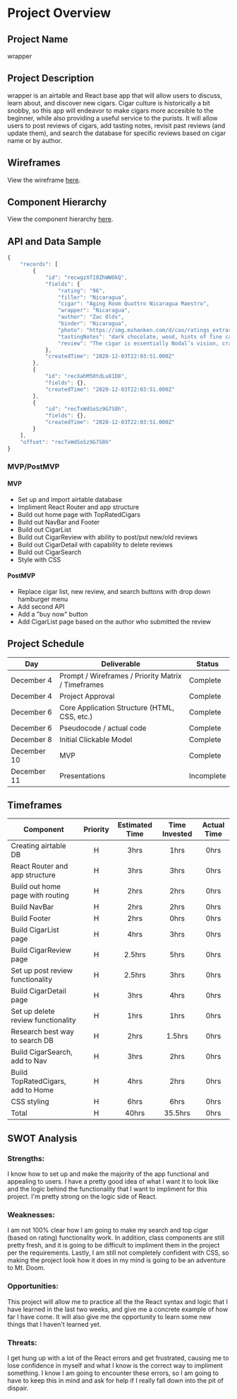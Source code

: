 # Project Overview

## Project Name

wrapper

## Project Description

wrapper is an airtable and React base app that will allow users to discuss, learn about, and discover new cigars. Cigar culture is historically a bit snobby, so this app will endeavor to make cigars more accesible to the beginner, while also providing a useful service to the purists. It will allow users to post reviews of cigars, add tasting notes, revisit past reviews (and update them), and search the database for specific reviews based on cigar name or by author.

## Wireframes

View the wireframe [here](https://user-images.githubusercontent.com/74211758/101119369-cde84680-35b0-11eb-968a-daf3d49e3857.jpg).

## Component Hierarchy

View the component hierarchy [here](https://user-images.githubusercontent.com/74211758/101182099-467fef00-3613-11eb-8ec7-b7aaaf9b95d9.jpg).

## API and Data Sample

```javascript
{
    "records": [
        {
            "id": "recwgzXfI0ZhWWOkQ",
            "fields": {
                "rating": "96",
                "filler": "Nicaragua",
                "cigar": "Aging Room Quattro Nicaragua Maestro",
                "wrapper": "Nicaragua",
                "author": "Zac Olds",
                "binder": "Nicaragua",
                "photo": "https://img.mshanken.com/d/cao/ratings_extras/cigars/21073-H.jpg",
                "tastingNotes": "dark chocolate, wood, hints of fine caramel, toasted almonds",
                "review": "The cigar is essentially Nodal’s vision, crafted by Fernandez with his distinct tobacco and signature factory style. Every last leaf in this blend is ..."
            },
            "createdTime": "2020-12-03T22:03:51.000Z"
        },
        {
            "id": "recXahM50tdLu81D8",
            "fields": {},
            "createdTime": "2020-12-03T22:03:51.000Z"
        },
        {
            "id": "recTxWdSoSz9G7S8h",
            "fields": {},
            "createdTime": "2020-12-03T22:03:51.000Z"
        }
    ],
    "offset": "recTxWdSoSz9G7S8h"
}
```

### MVP/PostMVP

#### MVP

- Set up and import airtable database
- Impliment React Router and app structure
- Build out home page with TopRatedCigars
- Build out NavBar and Footer
- Build out CigarList
- Build out CigarReview with ability to post/put new/old reviews
- Build out CigarDetail with capability to delete reviews
- Build out CigarSearch
- Style with CSS

#### PostMVP

- Replace cigar list, new review, and search buttons with drop down hamburger menu
- Add second API
- Add a "buy now" button
- Add CigarList page based on the author who submitted the review

## Project Schedule

| Day         | Deliverable                                        | Status     |
| ----------- | -------------------------------------------------- | ---------- |
| December 4  | Prompt / Wireframes / Priority Matrix / Timeframes | Complete   |
| December 4  | Project Approval                                   | Complete   |
| December 6  | Core Application Structure (HTML, CSS, etc.)       | Complete   |
| December 6  | Pseudocode / actual code                           | Complete   |
| December 8  | Initial Clickable Model                            | Complete   |
| December 10 | MVP                                                | Complete   |
| December 11 | Presentations                                      | Incomplete |

## Timeframes

| Component                          | Priority | Estimated Time | Time Invested | Actual Time |
| ---------------------------------- | :------: | :------------: | :-----------: | :---------: |
| Creating airtable DB               |    H     |      3hrs      |     1hrs      |    0hrs     |
| React Router and app structure     |    H     |      3hrs      |     3hrs      |    0hrs     |
| Build out home page with routing   |    H     |      2hrs      |     2hrs      |    0hrs     |
| Build NavBar                       |    H     |      2hrs      |     2hrs      |    0hrs     |
| Build Footer                       |    H     |      2hrs      |     0hrs      |    0hrs     |
| Build CigarList page               |    H     |      4hrs      |     3hrs      |    0hrs     |
| Build CigarReview page             |    H     |     2.5hrs     |     5hrs      |    0hrs     |
| Set up post review functionality   |    H     |     2.5hrs     |     3hrs      |    0hrs     |
| Build CigarDetail page             |    H     |      3hrs      |     4hrs      |    0hrs     |
| Set up delete review functionality |    H     |      1hrs      |     1hrs      |    0hrs     |
| Research best way to search DB     |    H     |      2hrs      |    1.5hrs     |    0hrs     |
| Build CigarSearch, add to Nav      |    H     |      3hrs      |     2hrs      |    0hrs     |
| Build TopRatedCigars, add to Home  |    H     |      4hrs      |     2hrs      |    0hrs     |
| CSS styling                        |    H     |      6hrs      |     6hrs      |    0hrs     |
| Total                              |    H     |     40hrs      |    35.5hrs    |    0hrs     |

## SWOT Analysis

### Strengths:

I know how to set up and make the majority of the app functional and appealing to users. I have a pretty good idea of what I want it to look like and the logic behind the functionality that I want to impliment for this project. I'm pretty strong on the logic side of React.

### Weaknesses:

I am not 100% clear how I am going to make my search and top cigar (based on rating) functionality work. In addition, class components are still pretty fresh, and it is going to be difficult to impliment them in the project per the requirements. Lastly, I am still not completely confident with CSS, so making the project look how it does in my mind is going to be an adventure to Mt. Doom.

### Opportunities:

This project will allow me to practice all the the React syntax and logic that I have learned in the last two weeks, and give me a concrete example of how far I have come. It will also give me the opportunity to learn some new things that I haven't learned yet.

### Threats:

I get hung up with a lot of the React errors and get frustrated, causing me to lose confidence in myself and what I know is the correct way to impliment something. I know I am going to encounter these errors, so I am going to have to keep this in mind and ask for help if I really fall down into the pit of dispair.
